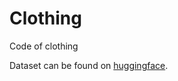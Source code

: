 # Clothing
Code of clothing

Dataset can be found on [huggingface](https://huggingface.co/datasets/NEUDM/clothing).
